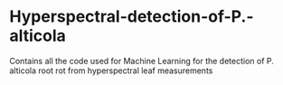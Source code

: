 # Hyperspectral-detection-of-P.-alticola
Contains all the code used for Machine Learning for the detection of P. alticola root rot from hyperspectral leaf measurements
